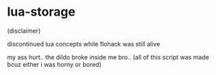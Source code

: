 # lua-storage

(disclaimer)

discontinued lua concepts while flohack was still alive

my ass hurt..
the dildo broke inside me bro..
(all of this script was made bcuz either i was horny or bored)
